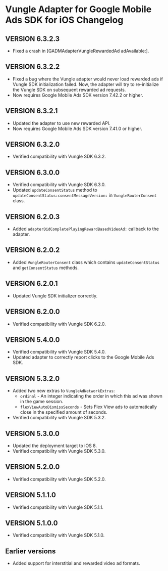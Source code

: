 # Vungle Adapter for Google Mobile Ads SDK for iOS Changelog

## VERSION 6.3.2.3
- Fixed a crash in [GADMAdapterVungleRewardedAd adAvailable:].

## VERSION 6.3.2.2
- Fixed a bug where the Vungle adapter would never load rewarded ads if Vungle SDK initialization failed. Now, the adapter will try to re-initialize the Vungle SDK on subsequent rewarded ad requests.
- Now requires Google Mobile Ads SDK version 7.42.2 or higher.

## VERSION 6.3.2.1
- Updated the adapter to use new rewarded API.
- Now requires Google Mobile Ads SDK version 7.41.0 or higher.

## VERSION 6.3.2.0
- Verified compatibility with Vungle SDK 6.3.2.

## VERSION 6.3.0.0
- Verified compatibility with Vungle SDK 6.3.0.
- Updated `updateConsentStatus` method to `updateConsentStatus:consentMessageVersion:` in `VungleRouterConsent` class.

## VERSION 6.2.0.3
- Added `adapterDidCompletePlayingRewardBasedVideoAd:` callback to the adapter.

## VERSION 6.2.0.2
- Added `VungleRouterConsent` class which contains `updateConsentStatus` and `getConsentStatus` methods.

## VERSION 6.2.0.1
- Updated Vungle SDK initializer correctly.

## VERSION 6.2.0.0
- Verified compatibility with Vungle SDK 6.2.0.

## VERSION 5.4.0.0
- Verified compatibility with Vungle SDK 5.4.0.
- Updated adapter to correctly report clicks to the Google Mobile Ads SDK.

## VERSION 5.3.2.0
- Added two new extras to `VungleAdNetworkExtras`:
  - `ordinal` - An integer indicating the order in which this ad was shown in
    the game session.
  - `flexViewAutoDismissSeconds` - Sets Flex View ads to automatically close in
    the specified amount of seconds.
- Verified compatibility with Vungle SDK 5.3.2.

## VERSION 5.3.0.0
- Updated the deployment target to iOS 8.
- Verified compatibility with Vungle SDK 5.3.0.

## VERSION 5.2.0.0
- Verified compatibility with Vungle SDK 5.2.0.

## VERSION 5.1.1.0
- Verified compatibility with Vungle SDK 5.1.1.

## VERSION 5.1.0.0
- Verified compatibility with Vungle SDK 5.1.0.

## Earlier versions
- Added support for interstitial and rewarded video ad formats.

